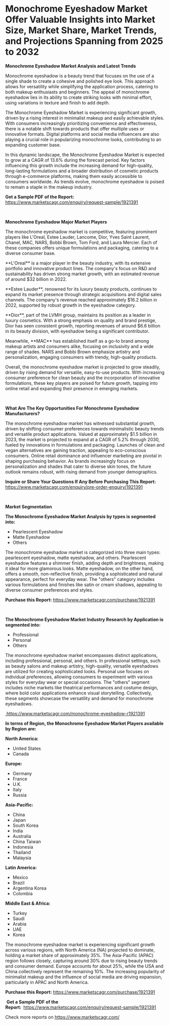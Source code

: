 <p><h1>Monochrome Eyeshadow Market Offer Valuable Insights into Market Size, Market Share, Market Trends, and Projections Spanning from 2025 to 2032</h1></p><p><strong>Monochrome Eyeshadow Market Analysis and Latest Trends</strong></p>
<p><p>Monochrome eyeshadow is a beauty trend that focuses on the use of a single shade to create a cohesive and polished eye look. This approach allows for versatility while simplifying the application process, catering to both makeup enthusiasts and beginners. The appeal of monochrome eyeshadow lies in its ability to create striking looks with minimal effort, using variations in texture and finish to add depth.</p><p>The Monochrome Eyeshadow Market is experiencing significant growth, driven by a rising interest in minimalist makeup and easily achievable styles. With consumers increasingly prioritizing convenience and effectiveness, there is a notable shift towards products that offer multiple uses or innovative formats. Digital platforms and social media influencers are also playing a crucial role in popularizing monochrome looks, contributing to an expanding customer base.</p><p>In this dynamic landscape, the Monochrome Eyeshadow Market is expected to grow at a CAGR of 13.6% during the forecast period. Key factors influencing this growth include the increasing demand for high-quality, long-lasting formulations and a broader distribution of cosmetic products through e-commerce platforms, making them easily accessible to consumers worldwide. As trends evolve, monochrome eyeshadow is poised to remain a staple in the makeup industry.</p></p>
<p><strong>Get a Sample PDF of the Report:&nbsp;</strong> <a href="https://www.marketscagr.com/enquiry/request-sample/1921391?utm_campaign=2235&utm_medium=2&utm_source=Github&utm_content=ia&utm_term=08022025&utm_id=monochrome-eyeshadow">https://www.marketscagr.com/enquiry/request-sample/1921391</a></p>
<p>&nbsp;</p>
<p><strong>Monochrome Eyeshadow Major Market Players</strong></p>
<p><p>The monochrome eyeshadow market is competitive, featuring prominent players like L'Oreal, Estee Lauder, Lancome, Dior, Yves Saint Laurent, Chanel, MAC, NARS, Bobbi Brown, Tom Ford, and Laura Mercier. Each of these companies offers unique formulations and packaging, catering to a diverse consumer base.</p><p>**L'Oreal** is a major player in the beauty industry, with its extensive portfolio and innovative product lines. The company's focus on R&D and sustainability has driven strong market growth, with an estimated revenue of around $32 billion in 2022. </p><p>**Estee Lauder**, renowned for its luxury beauty products, continues to expand its market presence through strategic acquisitions and digital sales channels. The company's revenue reached approximately $16.2 billion in 2022, supported by robust growth in the eyeshadow category. </p><p>**Dior**, part of the LVMH group, maintains its position as a leader in luxury cosmetics. With a strong emphasis on quality and brand prestige, Dior has seen consistent growth, reporting revenues of around $6.6 billion in its beauty division, with eyeshadow being a significant contributor.</p><p>Meanwhile, **MAC** has established itself as a go-to brand among makeup artists and consumers alike, focusing on inclusivity and a wide range of shades. NARS and Bobbi Brown emphasize artistry and personalization, engaging consumers with trendy, high-quality products.</p><p>Overall, the monochrome eyeshadow market is projected to grow steadily, driven by rising demand for versatile, easy-to-use products. With increasing consumer preference for clean beauty and the incorporation of innovative formulations, these key players are poised for future growth, tapping into online retail and expanding their presence in emerging markets.</p></p>
<p>&nbsp;</p>
<p><strong>What Are The Key Opportunities For Monochrome Eyeshadow Manufacturers?</strong></p>
<p><p>The monochrome eyeshadow market has witnessed substantial growth, driven by shifting consumer preferences towards minimalistic beauty trends and versatile product applications. Valued at approximately $1.5 billion in 2023, the market is projected to expand at a CAGR of 5.2% through 2030, fueled by innovations in formulations and packaging. Launches of clean and vegan alternatives are gaining traction, appealing to eco-conscious consumers. Online retail dominance and influencer marketing are pivotal in shaping purchasing behavior. As brands increasingly focus on personalization and shades that cater to diverse skin tones, the future outlook remains robust, with rising demand from younger demographics.</p></p>
<p><strong>Inquire or Share Your Questions If Any Before Purchasing This Report:</strong> <a href="https://www.marketscagr.com/enquiry/pre-order-enquiry/1921391?utm_campaign=2235&utm_medium=2&utm_source=Github&utm_content=ia&utm_term=08022025&utm_id=monochrome-eyeshadow">https://www.marketscagr.com/enquiry/pre-order-enquiry/1921391</a></p>
<p>&nbsp;</p>
<p><strong>Market Segmentation</strong></p>
<p><strong>The Monochrome Eyeshadow Market Analysis by types is segmented into:</strong></p>
<p><ul><li>Pearlescent Eyeshadow</li><li>Matte Eyeshadow</li><li>Others</li></ul></p>
<p><p>The monochrome eyeshadow market is categorized into three main types: pearlescent eyeshadow, matte eyeshadow, and others. Pearlescent eyeshadow features a shimmer finish, adding depth and brightness, making it ideal for more glamorous looks. Matte eyeshadow, on the other hand, offers a smooth, non-reflective finish, providing a sophisticated and natural appearance, perfect for everyday wear. The "others" category includes various formulations and finishes like satin or cream shadows, appealing to diverse consumer preferences and styles.</p></p>
<p><strong>Purchase this Report:&nbsp;</strong><a href="https://www.marketscagr.com/purchase/1921391?utm_campaign=2235&utm_medium=2&utm_source=Github&utm_content=ia&utm_term=08022025&utm_id=monochrome-eyeshadow">https://www.marketscagr.com/purchase/1921391</a></p>
<p>&nbsp;</p>
<p><strong>The Monochrome Eyeshadow Market Industry Research by Application is segmented into:</strong></p>
<p><ul><li>Professional</li><li>Personal</li><li>Others</li></ul></p>
<p><p>The monochrome eyeshadow market encompasses distinct applications, including professional, personal, and others. In professional settings, such as beauty salons and makeup artistry, high-quality, versatile eyeshadows are utilized for creating sophisticated looks. Personal use focuses on individual preferences, allowing consumers to experiment with various styles for everyday wear or special occasions. The "others" segment includes niche markets like theatrical performances and costume design, where bold color applications enhance visual storytelling. Collectively, these segments showcase the versatility and demand for monochrome eyeshadows.</p></p>
<p><a href="https://www.marketscagr.com/monochrome-eyeshadow-r1921391?utm_campaign=2235&utm_medium=2&utm_source=Github&utm_content=ia&utm_term=08022025&utm_id=monochrome-eyeshadow">&nbsp;https://www.marketscagr.com/monochrome-eyeshadow-r1921391</a></p>
<p><strong>In terms of Region, the Monochrome Eyeshadow Market Players available by Region are:</strong></p>
<p>
    <p> <strong> North America: </strong>
        <ul>
            <li>United States</li>
            <li>Canada</li>
        </ul>
        </p> 
    <p> <strong> Europe: </strong>
        <ul>
            <li>Germany</li>
            <li>France</li>
            <li>U.K.</li>
            <li>Italy</li>
            <li>Russia</li>
        </ul>
        </p> 
    <p> <strong> Asia-Pacific: </strong>
        <ul>
            <li>China</li>
            <li>Japan</li>
            <li>South Korea</li>
            <li>India</li>
            <li>Australia</li>
            <li>China Taiwan</li>
            <li>Indonesia</li>
            <li>Thailand</li>
            <li>Malaysia</li>
        </ul>
        </p> 
    <p> <strong> Latin America: </strong>
        <ul>
            <li>Mexico</li>
            <li>Brazil</li>
            <li>Argentina Korea</li>
            <li>Colombia</li>
        </ul>
        </p> 
    <p> <strong> Middle East & Africa: </strong>
        <ul>
            <li>Turkey</li>
            <li>Saudi</li>
            <li>Arabia</li>
            <li>UAE</li>
            <li>Korea</li>
        </ul>
    </p>
    </p>
<p><p>The monochrome eyeshadow market is experiencing significant growth across various regions, with North America (NA) projected to dominate, holding a market share of approximately 35%. The Asia-Pacific (APAC) region follows closely, capturing around 30% due to rising beauty trends and consumer demand. Europe accounts for about 25%, while the USA and China collectively represent the remaining 10%. The increasing popularity of minimalist makeup and the influence of social media are driving expansion, particularly in APAC and North America.</p></p>
<p><strong>Purchase this Report: </strong><a href="https://www.marketscagr.com/purchase/1921391?utm_campaign=2235&utm_medium=2&utm_source=Github&utm_content=ia&utm_term=08022025&utm_id=monochrome-eyeshadow">https://www.marketscagr.com/purchase/1921391</a></p>
<p>&nbsp;<strong>Get a Sample PDF of the Report:&nbsp;&nbsp;</strong><a href="https://www.marketscagr.com/enquiry/request-sample/1921391?utm_campaign=2235&utm_medium=2&utm_source=Github&utm_content=ia&utm_term=08022025&utm_id=monochrome-eyeshadow">https://www.marketscagr.com/enquiry/request-sample/1921391</a></p>
<p><strong></strong></p>
<p>Check more reports on <a href="https://www.marketscagr.com/?utm_campaign=2235&utm_medium=2&utm_source=Github&utm_content=ia&utm_term=08022025&utm_id=monochrome-eyeshadow">https://www.marketscagr.com/</a></p>